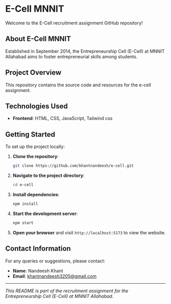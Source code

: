 # E-Cell MNNIT

Welcome to the E-Cell recruitment assignment  GitHub repository! 

## About E-Cell MNNIT

Established in September 2014, the Entrepreneurship Cell (E-Cell) at MNNIT Allahabad aims to foster entrepreneurial skills among students.

## Project Overview

This repository contains the source code and resources for the e-cell assignment. 



## Technologies Used

- **Frontend**: HTML, CSS, JavaScript, Tailwind css



## Getting Started

To set up the project locally:

1. **Clone the repository**:
   ```bash
   git clone https://github.com/khantnandeesh/e-cell.git
   ```

2. **Navigate to the project directory**:
   ```bash
   cd e-cell
   ```

3. **Install dependencies**:
   ```bash
   npm install
   ```

4. **Start the development server**:
   ```bash
   npm start
   ```

5. **Open your browser** and visit `http://localhost:5173` to view the website.



## Contact Information

For any queries or suggestions, please contact:

- **Name**: Nandeesh Khant
- **Email**: khantnandeesh3205@gmail.com

---

*This README is part of the recruitment assignment for the Entrepreneurship Cell (E-Cell) at MNNIT Allahabad.* 
